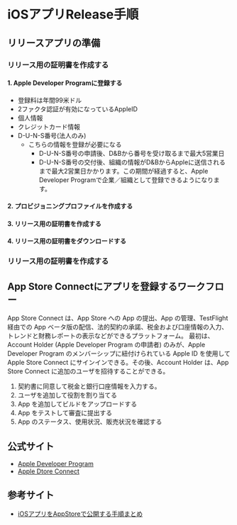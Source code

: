 # iOSアプリRelease手順

## リリースアプリの準備

### リリース用の証明書を作成する

#### 1. Apple Developer Programに登録する
- 登録料は年間99米ドル
- 2ファクタ認証が有効になっているAppleID
- 個人情報
- クレジットカード情報
- D-U-N-S番号(法人のみ)
  - こちらの情報を登録が必要になる
    - D-U-N-S番号の申請後、D&Bから番号を受け取るまで最大5営業日
    - D-U-N-S番号の交付後、組織の情報がD&BからAppleに送信されるまで最大2営業日かかります。この期間が経過すると、Apple Developer Programで企業／組織として登録できるようになります。

#### 2. プロビジョニングプロファイルを作成する

#### 3. リリース用の証明書を作成する

#### 4. リリース用の証明書をダウンロードする

### リリース用の証明書を作成する

## App Store Connectにアプリを登録するワークフロー
App Store Connect は、App Store への App の提出、App の管理、TestFlight 経由での App ベータ版の配信、法的契約の承諾、税金および口座情報の入力、トレンドと財務レポートの表示などができるプラットフォーム。
最初は、Account Holder (Apple Developer Program の申請者) のみが、Apple Developer Program のメンバーシップに紐付けられている Apple ID を使用して Apple Store Connect にサインインできる。その後、Account Holder は、App Store Connect に追加のユーザを招待することができる。
1. 契約書に同意して税金と銀行口座情報を入力する。
2. ユーザを追加して役割を割り当てる
3. App を追加してビルドをアップロードする
4. App をテストして審査に提出する
5. App のステータス、使用状況、販売状況を確認する


## 公式サイト
- [Apple Developer Program](https://developer.apple.com/programs/)
- [Apple Dtore Connect](https://appstoreconnect.apple.com/)

## 参考サイト
- [iOSアプリをAppStoreで公開する手順まとめ](https://zenn.dev/moutend/articles/feebf0120dce6e6426fa)

